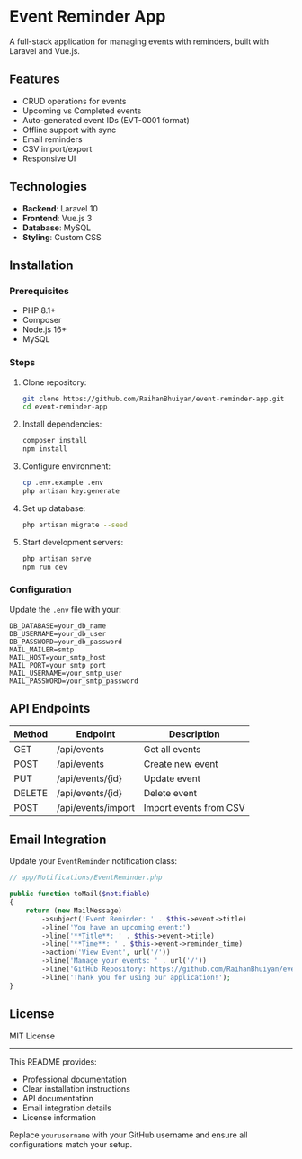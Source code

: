 # Event Reminder App

A full-stack application for managing events with reminders, built with Laravel and Vue.js.

## Features

- CRUD operations for events
- Upcoming vs Completed events
- Auto-generated event IDs (EVT-0001 format)
- Offline support with sync
- Email reminders
- CSV import/export
- Responsive UI

## Technologies

- **Backend**: Laravel 10
- **Frontend**: Vue.js 3
- **Database**: MySQL
- **Styling**: Custom CSS

## Installation

### Prerequisites

- PHP 8.1+
- Composer
- Node.js 16+
- MySQL

### Steps

1. Clone repository:
   ```bash
   git clone https://github.com/RaihanBhuiyan/event-reminder-app.git
   cd event-reminder-app
   ```
2. Install dependencies:
   ```bash
   composer install
   npm install
   ```
3. Configure environment:
   ```bash
   cp .env.example .env
   php artisan key:generate
   ```
4. Set up database:
   ```bash
   php artisan migrate --seed
   ```
5. Start development servers:
   ```bash
   php artisan serve
   npm run dev
   ```

### Configuration

Update the `.env` file with your:

```env
DB_DATABASE=your_db_name
DB_USERNAME=your_db_user
DB_PASSWORD=your_db_password
MAIL_MAILER=smtp
MAIL_HOST=your_smtp_host
MAIL_PORT=your_smtp_port
MAIL_USERNAME=your_smtp_user
MAIL_PASSWORD=your_smtp_password
```

## API Endpoints

| Method | Endpoint           | Description            |
| ------ | ------------------ | ---------------------- |
| GET    | /api/events        | Get all events         |
| POST   | /api/events        | Create new event       |
| PUT    | /api/events/{id}   | Update event           |
| DELETE | /api/events/{id}   | Delete event           |
| POST   | /api/events/import | Import events from CSV |

## Email Integration

Update your `EventReminder` notification class:

```php
// app/Notifications/EventReminder.php

public function toMail($notifiable)
{
    return (new MailMessage)
        ->subject('Event Reminder: ' . $this->event->title)
        ->line('You have an upcoming event:')
        ->line('**Title**: ' . $this->event->title)
        ->line('**Time**: ' . $this->event->reminder_time)
        ->action('View Event', url('/'))
        ->line('Manage your events: ' . url('/'))
        ->line('GitHub Repository: https://github.com/RaihanBhuiyan/event-reminder-app')
        ->line('Thank you for using our application!');
}
```

## License

MIT License

---

This README provides:

- Professional documentation
- Clear installation instructions
- API documentation
- Email integration details
- License information

Replace `yourusername` with your GitHub username and ensure all configurations match your setup.

